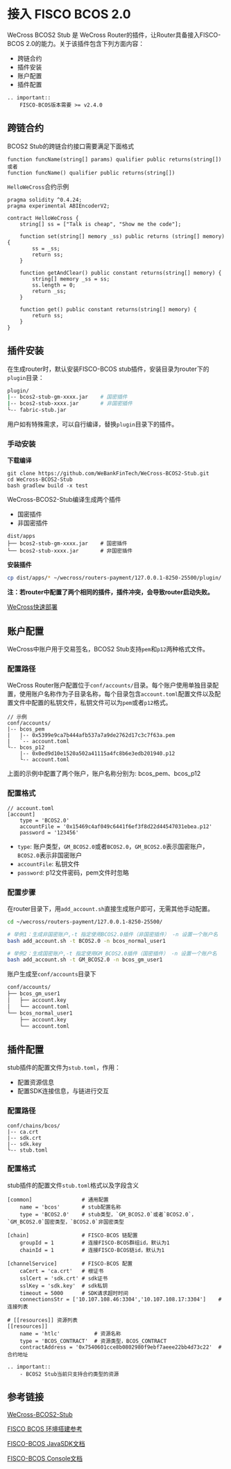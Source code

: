 # 接入 FISCO BCOS 2.0

WeCross BCOS2 Stub 是 WeCross Router的插件，让Router具备接入FISCO-BCOS 2.0的能力。关于该插件包含下列方面内容：

* 跨链合约
* 插件安装
* 账户配置
* 插件配置

```eval_rst
.. important::
    FISCO-BCOS版本需要 >= v2.4.0
```

## 跨链合约

BCOS2 Stub的跨链合约接口需要满足下面格式

```shell
function funcName(string[] params) qualifier public returns(string[])
或者
function funcName() qualifier public returns(string[])
```

`HelloWeCross`合约示例

```solidity
pragma solidity ^0.4.24;
pragma experimental ABIEncoderV2;

contract HelloWeCross {
    string[] ss = ["Talk is cheap", "Show me the code"];

    function set(string[] memory _ss) public returns (string[] memory) {
        ss = _ss;
        return ss;
    }

    function getAndClear() public constant returns(string[] memory) {
        string[] memory _ss = ss;
        ss.length = 0;
        return _ss;
    }

    function get() public constant returns(string[] memory) {
        return ss;
    }
}
```

## 插件安装

在生成router时，默认安装FISCO-BCOS stub插件，安装目录为router下的`plugin`目录：
```bash
plugin/
|-- bcos2-stub-gm-xxxx.jar    # 国密插件
|-- bcos2-stub-xxxx.jar       # 非国密插件
└-- fabric-stub.jar
```

用户如有特殊需求，可以自行编译，替换`plugin`目录下的插件。

### 手动安装

**下载编译**

```shell
git clone https://github.com/WeBankFinTech/WeCross-BCOS2-Stub.git
cd WeCross-BCOS2-Stub
bash gradlew build -x test
```

WeCross-BCOS2-Stub编译生成两个插件 

- 国密插件
- 非国密插件

```shell
dist/apps
├── bcos2-stub-gm-xxxx.jar    # 国密插件
└── bcos2-stub-xxxx.jar       # 非国密插件
```

**安装插件**

``` bash
cp dist/apps/* ~/wecross/routers-payment/127.0.0.1-8250-25500/plugin/
```

**注：若router中配置了两个相同的插件，插件冲突，会导致router启动失败。**

[WeCross快速部署](https://wecross.readthedocs.io/zh_CN/release-rc2/docs/tutorial/setup.html)

## 账户配置

WeCross中账户用于交易签名，BCOS2 Stub支持`pem`和`p12`两种格式文件。

### 配置路径

WeCross Router账户配置位于`conf/accounts/`目录。每个账户使用单独目录配置，使用账户名称作为子目录名称，每个目录包含`account.toml`配置文件以及配置文件中配置的私钥文件，私钥文件可以为`pem`或者`p12`格式。  

```
// 示例
conf/accounts/
|-- bcos_pem
|   |-- 0x5399e9ca7b444afb537a7a9de2762d17c3c7f63a.pem
|   `-- account.toml
└-- bcos_p12
    |-- 0x0ed9d10e1520a502a41115a4fc8b6e3edb201940.p12
    └-- account.toml
```

上面的示例中配置了两个账户，账户名称分别为: bcos_pem、bcos_p12

### 配置格式

```
// account.toml
[account]
    type = 'BCOS2.0'
    accountFile = '0x15469c4af049c6441f6ef3f8d22d44547031ebea.p12'
    password = '123456'
```

- `type`: 账户类型，`GM_BCOS2.0`或者`BCOS2.0`，`GM_BCOS2.0`表示国密账户，`BCOS2.0`表示非国密账户
- `accountFile`: 私钥文件
- `password`: p12文件密码，pem文件时忽略

### 配置步骤

在router目录下，用`add_account.sh`直接生成账户即可，无需其他手动配置。

``` bash
cd ~/wecross/routers-payment/127.0.0.1-8250-25500/

# 举例1：生成非国密账户,-t 指定使用BCOS2.0插件（非国密插件） -n 设置一个账户名
bash add_account.sh -t BCOS2.0 -n bcos_normal_user1

# 举例2：生成国密账户,-t 指定使用GM_BCOS2.0插件（国密插件） -n 设置一个账户名
bash add_account.sh -t GM_BCOS2.0 -n bcos_gm_user1
```

账户生成至`conf/accounts`目录下

``` bash
conf/accounts/
├── bcos_gm_user1
│   ├── account.key
│   └── account.toml
└── bcos_normal_user1
    ├── account.key
    └── account.toml
```

## 插件配置

stub插件的配置文件为`stub.toml`，作用：
- 配置资源信息
- 配置SDK连接信息，与链进行交互

### 配置路径
```
conf/chains/bcos/
|-- ca.crt
|-- sdk.crt
|-- sdk.key
└-- stub.toml
```

### 配置格式
stub插件的配置文件`stub.toml`格式以及字段含义
```shell
[common]                # 通用配置
    name = 'bcos'       # stub配置名称
    type = 'BCOS2.0'    # stub类型，`GM_BCOS2.0`或者`BCOS2.0`，`GM_BCOS2.0`国密类型，`BCOS2.0`非国密类型

[chain]                 # FISCO-BCOS 链配置
    groupId = 1         # 连接FISCO-BCOS群组id，默认为1
    chainId = 1         # 连接FISCO-BCOS链id，默认为1

[channelService]        # FISCO-BCOS 配置
    caCert = 'ca.crt'   # 根证书
    sslCert = 'sdk.crt' # sdk证书
    sslKey = 'sdk.key'  # sdk私钥
    timeout = 5000      # SDK请求超时时间
    connectionsStr = ['10.107.108.46:3304','10.107.108.17:3304']    # 连接列表

# [[resources]] 资源列表
[[resources]]
    name = 'htlc'           # 资源名称
    type = 'BCOS_CONTRACT'  # 资源类型，BCOS_CONTRACT
    contractAddress = '0x7540601cce8b0802980f9ebf7aeee22bb4d73c22'  # 合约地址
```

```eval_rst
.. important::
    - BCOS2 Stub当前只支持合约类型的资源
```

## 参考链接

[WeCross-BCOS2-Stub](https://github.com/WeBankFinTech/WeCross-BCOS2-Stub)  

[FISCO BCOS 环境搭建参考](https://fisco-bcos-documentation.readthedocs.io/zh_CN/latest/docs/installation.html#fisco-bcos)

[FISCO-BCOS JavaSDK文档](https://fisco-bcos-documentation.readthedocs.io/zh_CN/latest/docs/sdk/java_sdk.html)

[FISCO-BCOS Console文档](https://fisco-bcos-documentation.readthedocs.io/zh_CN/latest/docs/manual/console.html)